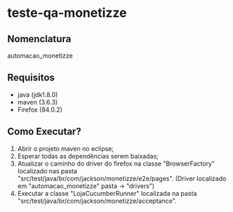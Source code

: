 # teste-qa-monetizze

## Nomenclatura 
 automacao_monetizze

## Requisitos
- java (jdk1.8.0)
- maven (3.6.3)
- Firefox (84.0.2)

## Como Executar?
1. Abrir o projeto maven no eclipse;
2. Esperar todas as dependências serem baixadas;
3. Atualizar o caminho do driver do firefox na classe "BrowserFactory" localizado nas pasta "src/test/java/br/com/jackson/monetizze/e2e/pages".
   (Driver localizado em "automacao_monetizze" pasta -> "drivers")
4. Executar a classe "LojaCucumberRunner" localizada na pasta "src/test/java/br/com/jackson/monetizze/acceptance".
